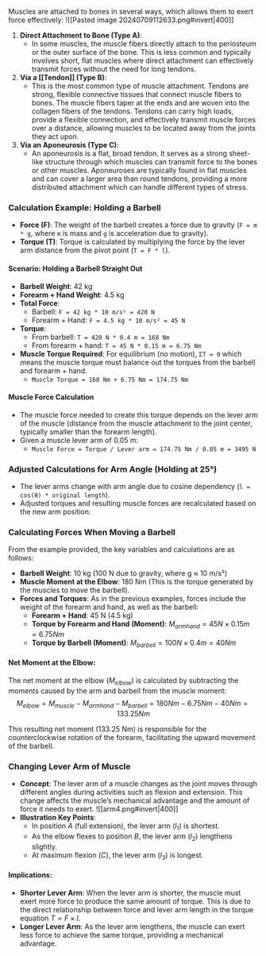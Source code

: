 Muscles are attached to bones in several ways, which allows them to exert force effectively:
![[Pasted image 20240709112633.png#invert|400]]
1. **Direct Attachment to Bone (Type A)**:
   - In some muscles, the muscle fibers directly attach to the periosteum or the outer surface of the bone. This is less common and typically involves short, flat muscles where direct attachment can effectively transmit forces without the need for long tendons.
2. **Via a [[Tendon]] (Type B)**:
   - This is the most common type of muscle attachment. Tendons are strong, flexible connective tissues that connect muscle fibers to bones. The muscle fibers taper at the ends and are woven into the collagen fibers of the tendons. Tendons can carry high loads, provide a flexible connection, and effectively transmit muscle forces over a distance, allowing muscles to be located away from the joints they act upon.
3. **Via an Aponeurosis (Type C)**:
   - An aponeurosis is a flat, broad tendon. It serves as a strong sheet-like structure through which muscles can transmit force to the bones or other muscles. Aponeuroses are typically found in flat muscles and can cover a larger area than round tendons, providing a more distributed attachment which can handle different types of stress.
### Calculation Example: Holding a Barbell
- **Force (F)**: The weight of the barbell creates a force due to gravity (`F = m * g`, where `m` is mass and `g` is acceleration due to gravity).
- **Torque (T)**: Torque is calculated by multiplying the force by the lever arm distance from the pivot point (`T = F * l`).
#### Scenario: Holding a Barbell Straight Out
- **Barbell Weight**: 42 kg
- **Forearm + Hand Weight**: 4.5 kg
- **Total Force**:
  - Barbell: `F = 42 kg * 10 m/s² = 420 N`
  - Forearm + Hand: `F = 4.5 kg * 10 m/s² = 45 N`
- **Torque**:
  - From barbell: `T = 420 N * 0.4 m = 168 Nm`
  - From forearm + hand: `T = 45 N * 0.15 m = 6.75 Nm`
- **Muscle Torque Required**: For equilibrium (no motion), `ΣT = 0` which means the muscle torque must balance out the torques from the barbell and forearm + hand.
  - `Muscle Torque = 168 Nm + 6.75 Nm = 174.75 Nm`
#### Muscle Force Calculation
- The muscle force needed to create this torque depends on the lever arm of the muscle (distance from the muscle attachment to the joint center, typically smaller than the forearm length).
- Given a muscle lever arm of 0.05 m:
  - `Muscle Force = Torque / Lever arm = 174.75 Nm / 0.05 m = 3495 N`
### Adjusted Calculations for Arm Angle (Holding at 25°)
- The lever arms change with arm angle due to cosine dependency (`l = cos(θ) * original length`).
- Adjusted torques and resulting muscle forces are recalculated based on the new arm position.
### Calculating Forces When Moving a Barbell
From the example provided, the key variables and calculations are as follows:
- **Barbell Weight**: 10 kg (100 N due to gravity, where g ≈ 10 m/s²)
- **Muscle Moment at the Elbow**: 180 Nm (This is the torque generated by the muscles to move the barbell).
- **Forces and Torques**: As in the previous examples, forces include the weight of the forearm and hand, as well as the barbell:
  - **Forearm + Hand**: 45 N (4.5 kg)
  - **Torque by Forearm and Hand (Moment)**: $M_{armhand} = 45 N \times 0.15 m = 6.75 Nm$
  - **Torque by Barbell (Moment)**: $M_{barbell} = 100 N \times 0.4 m = 40 Nm$
#### Net Moment at the Elbow:
The net moment at the elbow ($M_{elbow}$) is calculated by subtracting the moments caused by the arm and barbell from the muscle moment:
$$ M_{elbow} = M_{muscle} - M_{armhand} - M_{barbell} = 180 Nm - 6.75 Nm - 40 Nm = 133.25 Nm $$

This resulting net moment (133.25 Nm) is responsible for the counterclockwise rotation of the forearm, facilitating the upward movement of the barbell.
### Changing Lever Arm of Muscle
- **Concept**: The lever arm of a muscle changes as the joint moves through different angles during activities such as flexion and extension. This change affects the muscle’s mechanical advantage and the amount of force it needs to exert.
![[arm4.png#invert|400]]
- **Illustration Key Points**:
  - In position $A$ (full extension), the lever arm ($l_1$) is shortest.
  - As the elbow flexes to position $B$, the lever arm ($l_2$) lengthens slightly.
  - At maximum flexion ($C$), the lever arm ($l_3$) is longest.
#### Implications:
- **Shorter Lever Arm**: When the lever arm is shorter, the muscle must exert more force to produce the same amount of torque. This is due to the direct relationship between force and lever arm length in the torque equation $T = F \times l$.
- **Longer Lever Arm**: As the lever arm lengthens, the muscle can exert less force to achieve the same torque, providing a mechanical advantage.

